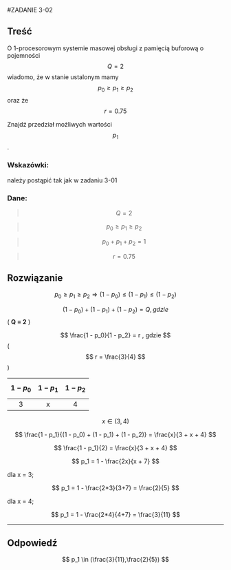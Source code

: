 #ZADANIE 3-02

## Treść

O 1-procesorowym systemie masowej obsługi z pamięcią buforową o pojemności $$ Q = 2 $$ 
wiadomo, że w stanie ustalonym mamy $$ p_0 \ge p_1 \ge p_2 $$ oraz że $$ r = 0.75 $$

Znajdź przedział możliwych wartości $$ p_1 $$.

### Wskazówki:

należy postąpić tak jak w zadaniu 3-01

### Dane:

> $$ Q = 2 $$

> $$ p_0 \ge p_1 \ge p_2 $$ 

> $$ p_0 + p_1 + p_2 = 1 $$

> $$ r = 0.75 $$

## Rozwiązanie
$$ p_0 \ge p_1 \ge p_2 \Rightarrow (1 - p_0) \le ( 1 - p_1) \le ( 1 - p_2 ) $$

$$ (1 - p_{0} ) + ( 1 - p_{1} ) + ( 1 - p_{2} ) = Q  , gdzie $$ ( **Q = 2** )

$$ \frac{1 - p_0}{1 - p_2} = r , gdzie $$ ( $$ r = \frac{3}{4} $$ )

|$$1 - p_0$$|$$1 - p_1$$|$$1 - p_2$$|
|:---------:|:---------:|:---------:|
|     3     |     x     |    4      |

$$ x \in (3,4) $$

$$ \frac{1 - p_1}{(1 - p_0) + (1 - p_1) + (1 - p_2)} = \frac{x}{3 + x + 4} $$

$$ \frac{1 - p_1}{2} = \frac{x}{3 + x + 4} $$

$$ p_1 = 1 - \frac{2x}{x + 7} $$

dla x = 3;

$$ p_1 = 1 - \frac{2*3}{3+7} = \frac{2}{5} $$

dla x = 4;

$$ p_1 = 1 - \frac{2*4}{4+7} = \frac{3}{11} $$

----
## Odpowiedź

$$ p_1 \in (\frac{3}{11},\frac{2}{5}) $$
